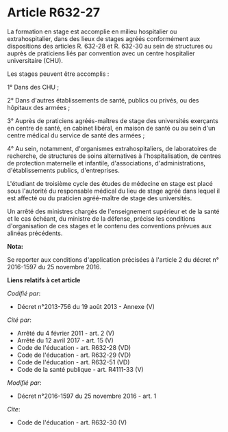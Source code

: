 # Article R632-27

La formation en stage est accomplie en milieu hospitalier ou extrahospitalier, dans des lieux de stages agréés conformément
aux dispositions des articles R. 632-28 et R. 632-30 au sein de structures ou auprès de praticiens liés par convention avec
un centre hospitalier universitaire (CHU). 

Les stages peuvent être accomplis : 

1° Dans des CHU ; 

2° Dans d'autres établissements de santé, publics ou privés, ou des hôpitaux des armées ; 

3° Auprès de praticiens agréés-maîtres de stage des universités exerçants en centre de santé, en cabinet libéral, en maison
de santé ou au sein d'un centre médical du service de santé des armées ; 

4° Au sein, notamment, d'organismes extrahospitaliers, de laboratoires de recherche, de structures de soins alternatives à
l'hospitalisation, de centres de protection maternelle et infantile, d'associations, d'administrations, d'établissements
publics, d'entreprises. 

L'étudiant de troisième cycle des études de médecine en stage est placé sous l'autorité du responsable médical du lieu de
stage agréé dans lequel il est affecté ou du praticien agréé-maître de stage des universités. 

Un arrêté des ministres chargés de l'enseignement supérieur et de la santé et le cas échéant, du ministre de la défense,
précise les conditions d'organisation de ces stages et le contenu des conventions prévues aux alinéas précédents.

**Nota:**

Se reporter aux conditions d'application précisées à l'article 2 du décret n° 2016-1597 du 25 novembre 2016.

**Liens relatifs à cet article**

_Codifié par_:

  - Décret n°2013-756 du 19 août 2013 -  Annexe (V)

_Cité par_:

  - Arrêté du 4 février 2011 - art. 2 (V)
  - Arrêté du 12 avril 2017 - art. 15 (V)
  - Code de l'éducation - art. R632-28 (VD)
  - Code de l'éducation - art. R632-29 (VD)
  - Code de l'éducation - art. R632-51 (VD)
  - Code de la santé publique - art. R4111-33 (V)

_Modifié par_:

  - Décret n°2016-1597 du 25 novembre 2016 - art. 1

_Cite_:

  - Code de l'éducation - art. R632-30 (V)
